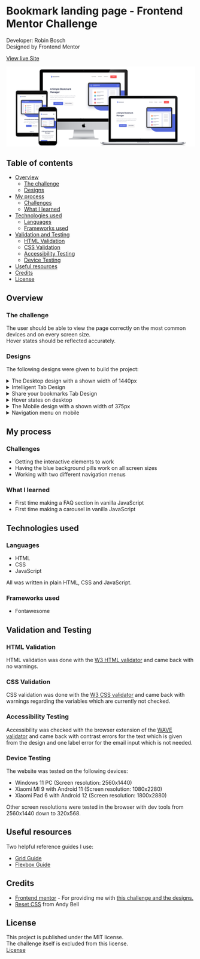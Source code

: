 # Bookmark landing page - Frontend Mentor Challenge

Developer: Robin Bosch  
Designed by Frontend Mentor

[View live Site](https://robin-bosch.github.io/bookmark-frontend-mentor)  

![Mockup image](docs/mockup-preview.png)

## Table of contents

- [Overview](#overview)
    - [The challenge](#the-challenge)
    - [Designs](#designs)
- [My process](#my-process)
    - [Challenges](#challenges)
    - [What I learned](#what-i-learned)
- [Technologies used](#technologies-used)
    - [Languages](#languages)
    - [Frameworks used](#frameworks-used)     
- [Validation and Testing](#validation-and-testing)
    - [HTML Validation](#html-validation)
    - [CSS Validation](#css-validation)
    - [Accessibility Testing](#accessibility-testing)
    - [Device Testing](#device-testing)
- [Useful resources](#useful-resources)
- [Credits](#credits)
- [License](#license)


## Overview

### The challenge

The user should be able to view the page correctly on the most common devices and on every screen size.  
Hover states should be reflected accurately.

### Designs

The following designs were given to build the project:  

<details>
<summary>The Desktop design with a shown width of 1440px</summary>

![](docs/desktop-design.jpg)
</details>

<details>
<summary>Intelligent Tab Design</summary>

![](docs/tab-2-design.jpg)
</details>

<details>
<summary>Share your bookmarks Tab Design</summary>

![](docs/tab-3-design.jpg)
</details>

<details>
<summary>Hover states on desktop</summary>

![](docs/desktop-active-states.jpg)
</details>

<details>
<summary>The Mobile design with a shown width of 375px</summary>

![](docs/mobile-design.jpg)
</details>

<details>
<summary>Navigation menu on mobile</summary>

![](docs/mobile-active-nav.jpg)
</details>

## My process

### Challenges

- Getting the interactive elements to work
- Having the blue background pills work on all screen sizes
- Working with two different navigation menus

### What I learned

- First time making a FAQ section in vanilla JavaScript
- First time making a carousel in vanilla JavaScript

## Technologies used

### Languages

- HTML
- CSS
- JavaScript

All was written in plain HTML, CSS and JavaScript.

### Frameworks used

- Fontawesome

## Validation and Testing

### HTML Validation

HTML validation was done with the [W3 HTML validator](https://validator.w3.org/nu/) and came back with no warnings.

### CSS Validation

CSS validation was done with the [W3 CSS validator](https://jigsaw.w3.org/css-validator/) and came back with warnings regarding the variables which are currently not checked.

### Accessibility Testing

Accessibility was checked with the browser extension of the [WAVE validator](https://wave.webaim.org/) and came back with contrast errors for the text which is given from the design and one label error for the email input which is not needed.

### Device Testing

The website was tested on the following devices:

- Windows 11 PC (Screen resolution: 2560x1440)
- Xiaomi MI 9 with Android 11 (Screen resolution: 1080x2280)
- Xiaomi Pad 6 with Android 12 (Screen resolution: 1800x2880)

Other screen resolutions were tested in the browser with dev tools from 2560x1440 down to 320x568.

## Useful resources

Two helpful reference guides I use: 
- [Grid Guide](https://css-tricks.com/snippets/css/complete-guide-grid/)
- [Flexbox Guide](https://css-tricks.com/snippets/css/a-guide-to-flexbox/)

## Credits

- [Frontend mentor](https://www.frontendmentor.io) - For providing me with [this challenge and the designs.](https://www.frontendmentor.io/challenges/easybank-landing-page-WaUhkoDN) 
- [Reset CSS](https://andy-bell.co.uk/a-modern-css-reset/) from Andy Bell

## License

This project is published under the MIT license.  
The challenge itself is excluded from this license.  
[License](/LICENSE.txt)
